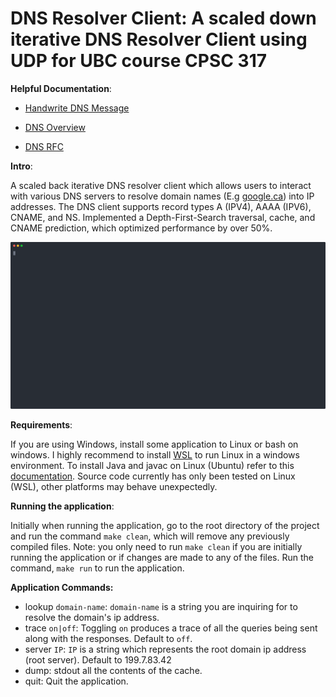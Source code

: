# DNS Resolver Client: A scaled down iterative DNS Resolver Client using UDP for UBC course CPSC 317

**Helpful Documentation**:

* [Handwrite DNS Message](https://routley.io/posts/hand-writing-dns-messages/)

* [DNS Overview](http://www.zytrax.com/books/dns/ch15/#overview)

* [DNS RFC](https://tools.ietf.org/html/rfc1035#page-25)

**Intro**:

A scaled back iterative DNS resolver client which allows users to interact with various DNS servers to resolve domain names (E.g [google.ca](www.google.ca)) into IP addresses. The DNS client supports record types A (IPV4), AAAA (IPV6), CNAME, and NS. Implemented a Depth-First-Search traversal, cache, and CNAME prediction, which optimized performance by over 50%.

[![dns gif](dns.svg)](https://asciinema.org/a/zB0FruScfbdksITzEqqd32my3?autoplay=1)

**Requirements**:

If you are using Windows, install some application to Linux or bash on windows. I highly recommend to install [WSL](https://docs.microsoft.com/en-us/windows/wsl/install-win10) to run Linux in a windows environment. To install Java and javac on Linux (Ubuntu) refer to this [documentation](https://www.digitalocean.com/community/tutorials/how-to-install-java-with-apt-on-ubuntu-18-04). Source code currently has only been tested on Linux (WSL), other platforms may behave unexpectedly.

**Running the application**:

Initially when running the application, go to the root directory of the project and run the command `make clean`, which will remove any previously compiled files. Note: you only need to run `make clean` if you are initially running the application or if changes are made to any of the files. Run the command, `make run` to run the application.

**Application Commands:**

* lookup `domain-name`: `domain-name` is a string you are inquiring for to resolve the domain's ip address.
* trace `on|off`: Toggling `on` produces a trace of all the queries being sent along with the responses. Default to `off`.
* server `IP`: `IP` is a string which represents the root domain ip address (root server). Default to 199.7.83.42
* dump: stdout all the contents of the cache.
* quit: Quit the application.
